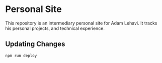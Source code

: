 # Personal Site

This repository is an intermediary personal site for Adam Lehavi. It tracks his personal projects, and technical experience.

## Updating Changes

`npm run deploy`
